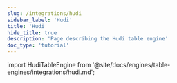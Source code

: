```yaml
---
slug: /integrations/hudi
sidebar_label: 'Hudi'
title: 'Hudi'
hide_title: true
description: 'Page describing the Hudi table engine'
doc_type: 'tutorial'
---
```


import HudiTableEngine from '@site/docs/engines/table-engines/integrations/hudi.md';

<HudiTableEngine/>
